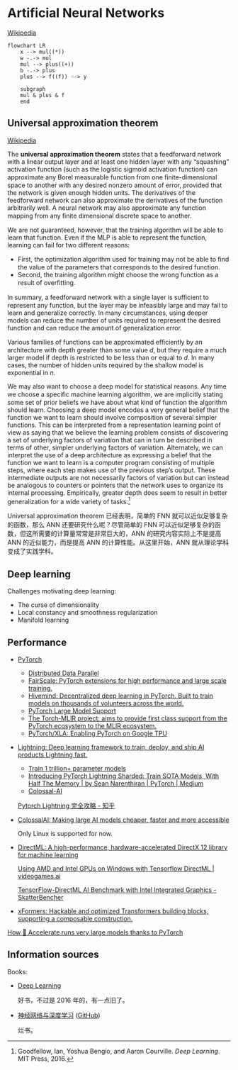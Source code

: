 # Artificial Neural Networks
[Wikipedia](https://en.wikipedia.org/wiki/Artificial_neural_network)

```mermaid
flowchart LR
    x --> mul((*))
    w -.-> mul
    mul --> plus((+))
    b -.-> plus
    plus --> f((f)) --> y

    subgraph  
    mul & plus & f
    end
```

## Universal approximation theorem
[Wikipedia](https://en.wikipedia.org/wiki/Universal_approximation_theorem)

The **universal approximation theorem** states that a feedforward network with a linear output layer and at least one hidden layer with any “squashing” activation function (such as the logistic sigmoid activation function) can approximate any Borel measurable function from one ﬁnite-dimensional space to another with any desired nonzero amount of error, provided that the network is given enough hidden units. The derivatives of the feedforward network can also approximate the derivatives of the function arbitrarily well. A neural network may also approximate any function mapping from any ﬁnite dimensional discrete space to another.

We are not guaranteed, however, that the training algorithm will be able to learn that function. Even if the MLP is able to represent the function, learning can fail for two different reasons:
- First, the optimization algorithm used for training may not be able to ﬁnd the value of the parameters that corresponds to the desired function.
- Second, the training algorithm might choose the wrong function as a result of overﬁtting.

In summary, a feedforward network with a single layer is suﬃcient to represent any function, but the layer may be infeasibly large and may fail to learn and generalize correctly. In many circumstances, using deeper models can reduce the number of units required to represent the desired function and can reduce the amount of generalization error.

Various families of functions can be approximated eﬃciently by an architecture with depth greater than some value $d$, but they require a much larger model if depth is restricted to be less than or equal to $d$. In many cases, the number of hidden units required by the shallow model is exponential in $n$.

We may also want to choose a deep model for statistical reasons. Any time we choose a speciﬁc machine learning algorithm, we are implicitly stating some set of prior beliefs we have about what kind of function the algorithm should learn. Choosing a deep model encodes a very general belief that the function we want to learn should involve composition of several simpler functions. This can be interpreted from a representation learning point of view as saying that we believe the learning problem consists of discovering a set of underlying factors of variation that can in turn be described in terms of other, simpler underlying factors of variation. Alternately, we can interpret the use of a deep architecture as expressing a belief that the function we want to learn is a computer program consisting of multiple steps, where each step makes use of the previous step’s output. These intermediate outputs are not necessarily factors of variation but can instead be analogous to counters or pointers that the network uses to organize its internal processing. Empirically, greater depth does seem to result in better generalization for a wide variety of tasks.[^deeplearning]

Universal approximation theorem 已经表明，简单的 FNN 就可以近似足够复杂的函数，那么 ANN 还要研究什么呢？尽管简单的 FNN 可以近似足够复杂的函数，但这所需要的计算量常常是非常巨大的，ANN 的研究内容实际上不是提高 ANN 的近似能力，而是提高 ANN 的计算性能。从这里开始，ANN 就从理论学科变成了实践学科。

## Deep learning
Challenges motivating deep learning:
- The curse of dimensionality
- Local constancy and smoothness regularization
- Manifold learning

## Performance
- [PyTorch](PyTorch/README.md)
  - [Distributed Data Parallel](https://pytorch.org/tutorials/intermediate/ddp_tutorial.html)
  - [FairScale: PyTorch extensions for high performance and large scale training.](https://github.com/facebookresearch/fairscale)
  - [Hivemind: Decentralized deep learning in PyTorch. Built to train models on thousands of volunteers across the world.](https://github.com/learning-at-home/hivemind)
  - [PyTorch Large Model Support](https://github.com/IBM/pytorch-large-model-support)
  - [The Torch-MLIR project: aims to provide first class support from the PyTorch ecosystem to the MLIR ecosystem.](https://github.com/llvm/torch-mlir/)
  - [PyTorch/XLA: Enabling PyTorch on Google TPU](https://github.com/pytorch/xla)
- [Lightning: Deep learning framework to train, deploy, and ship AI products Lightning fast.](https://github.com/Lightning-AI/lightning)
  - [Train 1 trillion+ parameter models](https://lightning.ai/docs/pytorch/latest/advanced/model_parallel.html)
  - [Introducing PyTorch Lightning Sharded: Train SOTA Models, With Half The Memory | by Sean Narenthiran | PyTorch | Medium](https://seannaren.medium.com/introducing-pytorch-lightning-sharded-train-sota-models-with-half-the-memory-7bcc8b4484f2)
  - [Colossal-AI](https://lightning.ai/docs/pytorch/stable/advanced/third_party/colossalai.html)

  [Pytorch Lightning 完全攻略 - 知乎](https://zhuanlan.zhihu.com/p/353985363)
- [ColossalAI: Making large AI models cheaper, faster and more accessible](https://github.com/hpcaitech/ColossalAI)

  Only Linux is supported for now.
- [DirectML: A high-performance, hardware-accelerated DirectX 12 library for machine learning](https://github.com/microsoft/DirectML)

  [Using AMD and Intel GPUs on Windows with Tensorflow DirectML | videogames.ai](https://www.videogames.ai/2020/06/11/AMD-Intel-GPU-Windows-Tensorflow-DirectML.html)

  [TensorFlow-DirectML AI Benchmark with Intel Integrated Graphics - SkatterBencher](https://skatterbencher.com/tensorflow-directml-ai-benchmark-with-intel-integrated-graphics/)
- [xFormers: Hackable and optimized Transformers building blocks, supporting a composable construction.](https://github.com/facebookresearch/xformers)

[How 🤗 Accelerate runs very large models thanks to PyTorch](https://huggingface.co/blog/accelerate-large-models)

## Information sources
Books:
- [Deep Learning](https://www.deeplearningbook.org/)

  好书，不过是 2016 年的，有一点旧了。
- [神经网络与深度学习](https://nndl.github.io/) ([GitHub](https://github.com/nndl/nndl.github.io))

  烂书。


[^deeplearning]: Goodfellow, Ian, Yoshua Bengio, and Aaron Courville. _Deep Learning_. MIT Press, 2016.